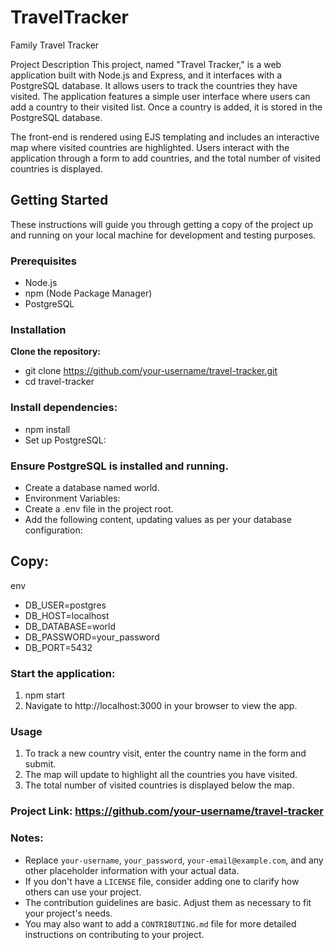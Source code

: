 # TravelTracker
Family Travel Tracker


Project Description
This project, named "Travel Tracker," is a web application built with Node.js and Express, and it interfaces with a PostgreSQL database. It allows users to track the countries they have visited. The application features a simple user interface where users can add a country to their visited list. Once a country is added, it is stored in the PostgreSQL database.

The front-end is rendered using EJS templating and includes an interactive map where visited countries are highlighted. Users interact with the application through a form to add countries, and the total number of visited countries is displayed.


## Getting Started

These instructions will guide you through getting a copy of the project up and running on your local machine for development and testing purposes.

### Prerequisites

- Node.js
- npm (Node Package Manager)
- PostgreSQL

### Installation

**Clone the repository:**
  
  - git clone https://github.com/your-username/travel-tracker.git
  - cd travel-tracker

   
### Install dependencies:

- npm install
- Set up PostgreSQL:

### Ensure PostgreSQL is installed and running.
- Create a database named world.
- Environment Variables:
- Create a .env file in the project root.
- Add the following content, updating values as per your database configuration:
  

## Copy:
env
- DB_USER=postgres
- DB_HOST=localhost
- DB_DATABASE=world
- DB_PASSWORD=your_password
- DB_PORT=5432


### Start the application:

1) npm start
2) Navigate to http://localhost:3000 in your browser to view the app.

### Usage
1) To track a new country visit, enter the country name in the form and submit.
2) The map will update to highlight all the countries you have visited.
3) The total number of visited countries is displayed below the map.


### Project Link: https://github.com/your-username/travel-tracker

### Notes:

- Replace `your-username`, `your_password`, `your-email@example.com`, and any other placeholder information with your actual data.
- If you don't have a `LICENSE` file, consider adding one to clarify how others can use your project.
- The contribution guidelines are basic. Adjust them as necessary to fit your project's needs.
- You may also want to add a `CONTRIBUTING.md` file for more detailed instructions on contributing to your project.
